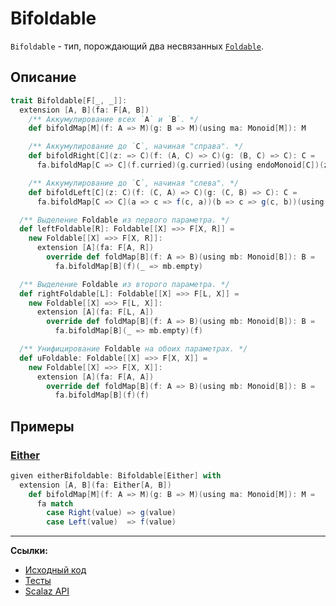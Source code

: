 # Bifoldable

`Bifoldable` - тип, порождающий два несвязанных [`Foldable`](../monad/foldable).


## Описание

```scala
trait Bifoldable[F[_, _]]:
  extension [A, B](fa: F[A, B])
    /** Аккумулирование всех `A` и `B`. */
    def bifoldMap[M](f: A => M)(g: B => M)(using ma: Monoid[M]): M

    /** Аккумулирование до `C`, начиная "справа". */
    def bifoldRight[C](z: => C)(f: (A, C) => C)(g: (B, C) => C): C =
      fa.bifoldMap[C => C](f.curried)(g.curried)(using endoMonoid[C])(z)

    /** Аккумулирование до `C`, начиная "слева". */
    def bifoldLeft[C](z: C)(f: (C, A) => C)(g: (C, B) => C): C =
      fa.bifoldMap[C => C](a => c => f(c, a))(b => c => g(c, b))(using dual(endoMonoid[C]))(z)

  /** Выделение Foldable из первого параметра. */
  def leftFoldable[R]: Foldable[[X] =>> F[X, R]] =
    new Foldable[[X] =>> F[X, R]]:
      extension [A](fa: F[A, R])
        override def foldMap[B](f: A => B)(using mb: Monoid[B]): B =
          fa.bifoldMap[B](f)(_ => mb.empty)

  /** Выделение Foldable из второго параметра. */
  def rightFoldable[L]: Foldable[[X] =>> F[L, X]] =
    new Foldable[[X] =>> F[L, X]]:
      extension [A](fa: F[L, A])
        override def foldMap[B](f: A => B)(using mb: Monoid[B]): B =
          fa.bifoldMap[B](_ => mb.empty)(f)

  /** Унифицирование Foldable на обоих параметрах. */
  def uFoldable: Foldable[[X] =>> F[X, X]] =
    new Foldable[[X] =>> F[X, X]]:
      extension [A](fa: F[A, A])
        override def foldMap[B](f: A => B)(using mb: Monoid[B]): B =
          fa.bifoldMap[B](f)(f)
```

## Примеры

### [Either](../../fp/handling-errors)

```scala
given eitherBifoldable: Bifoldable[Either] with
  extension [A, B](fa: Either[A, B])
    def bifoldMap[M](f: A => M)(g: B => M)(using ma: Monoid[M]): M =
      fa match
        case Right(value) => g(value)
        case Left(value)  => f(value)
```


---

**Ссылки:**

- [Исходный код](https://gitflic.ru/project/artemkorsakov/scalabook/blob?file=examples%2Fsrc%2Fmain%2Fscala%2Ftypeclass%2Fbifunctor%2FBifoldable.scala&plain=1)
- [Тесты](https://gitflic.ru/project/artemkorsakov/scalabook/blob?file=examples%2Fsrc%2Ftest%2Fscala%2Ftypeclass%2Fbifunctor%2FBifoldableSuite.scala&plain=1)
- [Scalaz API](https://javadoc.io/doc/org.scalaz/scalaz-core_3/7.3.6/scalaz/Bifoldable.html)
